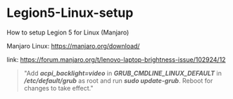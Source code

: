 # Legion5-Linux-setup
How to setup Legion 5 for Linux (Manjaro)

Manjaro Linux: https://manjaro.org/download/


link: https://forum.manjaro.org/t/lenovo-laptop-brightness-issue/102924/12
  > "Add ***acpi_backlight=video*** in ***GRUB_CMDLINE_LINUX_DEFAULT*** in ***/etc/default/grub*** as root and run ***sudo update-grub***. Reboot for changes to take effect."


